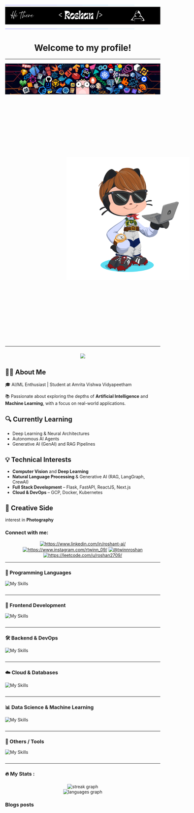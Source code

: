 <img src="loading.gif">

<div align="center">
 <img src="banner_final.png">
</div>

<img src="loading.gif">


<div align="center"> 
  <h1>Welcome to my profile!</h1> 
</div> 

---

<div align="center">
 <img src="header_1.png">
</div>

<div style="display: flex; gap: 200px;">
  
  <img src="octocat-1753360493933.png" width="400px" style="padding: 200px;" >
</div>




--- 


###


###

<div align="center">
  <img src="https://visitor-badge.laobi.icu/badge?page_id=Twinn-github09.Twinn-github09&left_color=darkorange"  />
</div>

###

<h2 align="left">👩‍💻  About Me</h2>

🎓 AI/ML Enthusiast | Student at Amrita Vishwa Vidyapeetham

📚 Passionate about exploring the depths of **Artificial Intelligence** and **Machine Learning**, with a focus on real-world applications.

## 🔍 Currently Learning
- Deep Learning & Neural Architectures  
- Autonomous AI Agents  
- Generative AI (GenAI) and RAG Pipelines

## 💡 Technical Interests
- **Computer Vision** and **Deep Learning**  
- **Natural Language Processing** & Generative AI (RAG, LangGraph, CrewAI)  
- **Full Stack Development** – Flask, FastAPI, ReactJS, Next.js  
- **Cloud & DevOps** – GCP, Docker, Kubernetes

## 📸 Creative Side
interest in **Photography**



<h3 align="left">Connect with me:</h3>
<p align="center">
<a href="https://linkedin.com/in/roshant-ai/" target="blank"><img align="center" src="https://raw.githubusercontent.com/rahuldkjain/github-profile-readme-generator/master/src/images/icons/Social/linked-in-alt.svg" alt="https://www.linkedin.com/in/roshant-ai/" height="30" width="40" /></a>
<a href="https://instagram.com/rtwinn_09/" target="blank"><img align="center" src="https://raw.githubusercontent.com/rahuldkjain/github-profile-readme-generator/master/src/images/icons/Social/instagram.svg" alt="https://www.instagram.com/rtwinn_09/" height="30" width="40" /></a>
<a href="https://medium.com/@twinnroshan" target="blank"><img align="center" src="https://raw.githubusercontent.com/rahuldkjain/github-profile-readme-generator/master/src/images/icons/Social/medium.svg" alt="@twinnroshan" height="30" width="40" /></a>
<a href="https://www.leetcode.com/u/roshan2709/" target="blank"><img align="center" src="https://raw.githubusercontent.com/rahuldkjain/github-profile-readme-generator/master/src/images/icons/Social/leet-code.svg" alt="https://leetcode.com/u/roshan2709/" height="30" width="40" /></a>
</p>

---


<h3>🧰 Programming Languages</h3>
<div style="display: flex; justify-content: space-between; gap: 20px;">
  <div align="left" width="10>
   
  [![My Skills](https://skillicons.dev/icons?i=c,cpp,java,js,python&perline=3)](https://skillicons.dev)
  
  </div>
</div>

---

<h3>🎨 Frontend Development</h3>

<div style="display: flex; justify-content: space-between; gap: 20px;">
  <div align="left" width="10>
   
  [![My Skills](https://skillicons.dev/icons?i=html,css,react,nextjs,tailwind,vite&perline=3)](https://skillicons.dev)
  
  </div>
</div>

---

<h3>🛠 Backend & DevOps</h3>

<div style="display: flex; justify-content: space-between; gap: 20px;">
  <div align="left" width="10>
   
  [![My Skills](https://skillicons.dev/icons?i=flask,fastapi,nodejs,express,docker,kubernetes,aws,azure,nginx&perline=5)](https://skillicons.dev)
  
  </div>
</div>

---

<h3>☁️ Cloud & Databases</h3>

<div style="display: flex; justify-content: space-between; gap: 20px;">
  <div align="left" width="10>
   
  [![My Skills](https://skillicons.dev/icons?i=aws,gcp,firebase,mongodb,redis,postgres&perline=3)](https://skillicons.dev)
  
  </div>
</div>

---

<h3>📊 Data Science & Machine Learning</h3>

<div style="display: flex; justify-content: space-between; gap: 20px;">
  <div align="left" width="10>
   
  [![My Skills](https://skillicons.dev/icons?i=pytorch,tensorflow,java,js,python&perline=3)](https://skillicons.dev)
  
  </div>
</div>

---

<h3>🎨 Others / Tools</h3>

<div style="display: flex; justify-content: space-between; gap: 20px;">
  <div align="left" width="10>
   
  [![My Skills](https://skillicons.dev/icons?i=git,github,figma,matlab,opencv,ps,linux,blender&perline=4)](https://skillicons.dev)
  
  </div>
</div>




---


<h3 align="left">🔥   My Stats :</h3>

###

<div align="center">
  <img src="https://streak-stats.demolab.com?user=Twinn-github09&locale=en&mode=daily&theme=dark&hide_border=false&border_radius=5&order=3" height="220" alt="streak graph"  />
</div>



<div align="center">
  <img src="https://github-readme-stats.vercel.app/api/top-langs?username=Twinn-github09&locale=en&hide_title=false&layout=compact&card_width=320&langs_count=6&theme=chartreuse-dark&hide_border=false&order=2" height="150" alt="languages graph"  />
</div>

###


### Blogs posts
<!-- BLOG-POST-LIST:START -->
<!-- BLOG-POST-LIST:END -->



